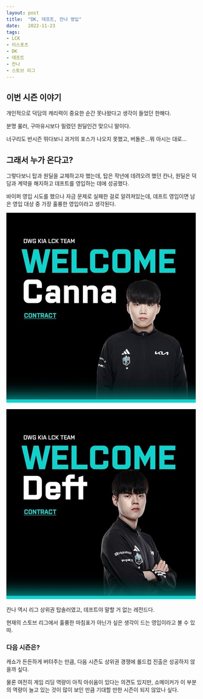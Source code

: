 ```yaml
---
layout: post
title:  "DK, 데프트, 칸나 영입"
date:   2022-11-23
tags:
- LCK
- 이스포츠
- DK
- 데프트
- 칸나
- 스토브 리그
---
```


## 이번 시즌 이야기

개인적으로 덕담의 캐리력이 중요한 순간 못나왔다고 생각이 들었던 한해다.

분명 룰러, 구마유시보다 밀렸던 원딜인건 맞으니 말이다.

너구리도 반시즌 뛰다보니 과거의 포스가 나오지 못했고, 버돌은...뭐 아시는 대로...

## 그래서 누가 온다고?

그렇다보니 탑과 원딜을 교체하고자 했는데, 탑은 작년에 데려오려 했던 칸나, 원딜은 덕담과 계약을 해지하고 데프트를 영입하는 데에 성공했다.

바이퍼 영입 시도를 했으나 자금 문제로 실패한 걸로 알려져있는데, 데프트 영입이면 남은 영입 대상 중 가장 훌륭한 영입이라고 생각된다.

![Canna](../img/2022/lck/dk_canna.jpg)

![Deft](../img/2022/lck/dk_deft.jpg)

칸나 역시 리그 상위권 탑솔러였고, 데프트야 말할 거 없는 레전드다.

현재의 스토브 리그에서 훌륭한 마침표가 아닌가 싶은 생각이 드는 영입이라고 볼 수 있따.

### 다음 시즌은?

캐쇼가 든든하게 버텨주는 만큼, 다음 시즌도 상위권 경쟁에 롤드컵 진출은 성공하지 않을까 싶다.

물론 여전히 게임 리딩 역량이 아직 아쉬움이 있다는 의견도 있지만, 쇼메이커가 이 부분의 역량이 늘고 있는 것이 많이 보인 만큼 기대할 만한 시즌이 되지 않았나 싶다.